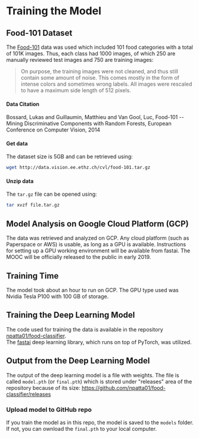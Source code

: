 # Training the Model

## Food-101 Dataset
The [Food-101](https://www.vision.ee.ethz.ch/datasets_extra/food-101/) data was used which included 101 food categories with a total of 101K images.  Thus, each class had 1000 images, of which 250 are manually reviewed test images and 750 are training images:    
>On purpose, the training images were not cleaned, and thus still contain some amount of noise. This comes mostly in the form of intense colors and sometimes wrong labels. All images were rescaled to have a maximum side length of 512 pixels.

#### Data Citation
Bossard, Lukas and Guillaumin, Matthieu and Van Gool, Luc, Food-101 -- Mining Discriminative Components with Random Forests, European Conference on Computer Vision, 2014


#### Get data
The dataset size is 5GB and can be retrieved using:  
```bash
wget http://data.vision.ee.ethz.ch/cvl/food-101.tar.gz
```

#### Unzip data
The `tar.gz` file can be opened using:  
```bash
tar xvzf file.tar.gz
```


## Model Analysis on Google Cloud Platform (GCP)
The data was retrieved and analyzed on GCP.  Any cloud platform (such as Paperspace or AWS) is usable, as long as a GPU is available.  Instructions for setting up a GPU working environment will be available from fastai.  The MOOC will be officially released to the public in early 2019.

## Training Time
The model took about an hour to run on GCP.  The GPU type used was Nvidia Tesla P100 with 100 GB of storage.  

## Training the Deep Learning Model
The code used for training the data is available in the repository [npatta01/food-classifier](https://github.com/npatta01/food-classifier).  
The [fastai](https://github.com/fastai) deep learning library, which runs on top of PyTorch, was utilized.  

## Output from the Deep Learning Model
The output of the deep learning model is a file with weights.  The file is called `model.pth` (or `final.pth`) which is stored under "releases" area of the repository because of its size:  https://github.com/npatta01/food-classifier/releases


### Upload model to GitHub repo
If you train the model as in this repo, the model is saved to the `models` folder.  If not, you can ownload the `final.pth` to your local computer.  
